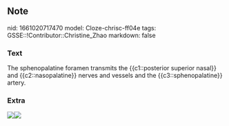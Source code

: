 ## Note
nid: 1661020717470
model: Cloze-chrisc-ff04e
tags: GSSE::!Contributor::Christine_Zhao
markdown: false

### Text
<div>
  <div>
    <div>
      The sphenopalatine foramen transmits the {{c1::posterior
      superior nasal}} and {{c2::nasopalatine}} nerves and vessels
      and the {{c3::sphenopalatine}} artery.
    </div>
  </div>
</div>

### Extra
<img src="9796"><img src= 
"paste-b0c037dcead13a03b77a07671f14dcc73d17d174.jpg">

